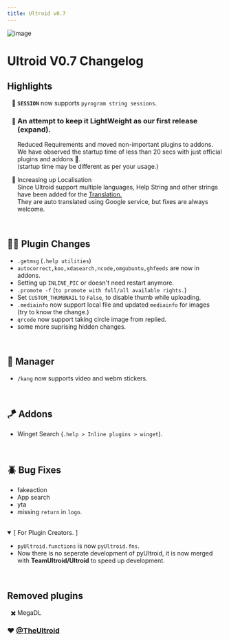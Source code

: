 ```yaml
---
title: Ultroid v0.7
---
```


![image](/img/0.7.png)

# Ultroid V0.7 Changelog


## Highlights

<ul style="list-style-type:'🌟 ';">
    <li>
    <b><code>SESSION</code></b> now supports <code>pyrogram string sessions</code>.
    </li>
    <li>
        <details open>
            <summary style="list-style:none;">
                <h3>An attempt to keep it <b>LightWeight</b> as our first release (expand).</h3>
            </summary>
            <p>Reduced Requirements and moved non-important plugins to addons.
                <br />
                We have observed the startup time of less than 20 secs with just official plugins and addons 🎉. <br />
                    (startup time may be different as per your usage.)
            </p>
        </details>
    </li>
    <li>
        <details open>
            <summary style="list-style:none;">Increasing up Localisation
            </summary>
            Since Ultroid support multiple languages, Help String and other strings have been added for the <a href="https://github.com/TeamUltroid/Ultroid/tree/main/strings/strings">Translation.</a>
            <br />
            They are auto translated using Google service, but fixes are always welcome.
        </details>
        </li>

</ul>
<br />

## 🧑‍💻 Plugin Changes
- `.getmsg` (`.help utilities`)
- `autocorrect,koo,xdasearch,ncode,omgubuntu,ghfeeds` are now in addons.
- Setting up `INLINE_PIC` or doesn't need restart anymore.
- `.promote -f` (`to promote with full/all available rights.`)
- Set `CUSTOM_THUMBNAIL` to `False`, to disable thumb while uploading.
- `.mediainfo` now support local file and updated `mediainfo` for images  
(try to know the change.)
- `qrcode` now support taking circle image from replied.
- some more suprising hidden changes.
<br />

## 👮 Manager
- `/kang` now supports video and webm stickers.

<br />

## 🪁 Addons
- Winget Search (`.help > Inline plugins > winget`).

<br />

## 🪲 Bug Fixes
- fakeaction
- App search
- yta
- missing `return` in `logo`.

<br />
<details open><summary>[ For Plugin Creators. ]</summary>
<ul>
<li><code>pyUltroid.functions</code> is now <code>pyUltroid.fns</code>.</li>
<li>Now there is no seperate development of pyUltroid, it is now merged with <b>TeamUltroid/Ultroid</b> to speed up development.</li>
</ul>
</details>
<br />

## Removed plugins
<ul style="list-style-type:'✖️ ';">
<li>MegaDL</li>
</ul>


### ❤️ [@TheUltroid](https://t.me/TheUltroid)